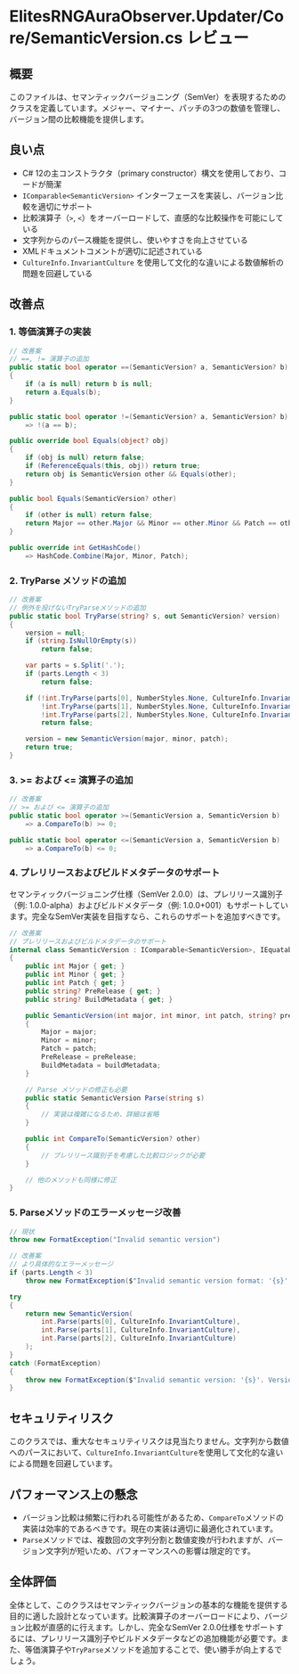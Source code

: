# ElitesRNGAuraObserver.Updater/Core/SemanticVersion.cs レビュー

## 概要

このファイルは、セマンティックバージョニング（SemVer）を表現するためのクラスを定義しています。メジャー、マイナー、パッチの3つの数値を管理し、バージョン間の比較機能を提供します。

## 良い点

- C# 12の主コンストラクタ（primary constructor）構文を使用しており、コードが簡潔
- `IComparable<SemanticVersion>` インターフェースを実装し、バージョン比較を適切にサポート
- 比較演算子（`>`, `<`）をオーバーロードして、直感的な比較操作を可能にしている
- 文字列からのパース機能を提供し、使いやすさを向上させている
- XMLドキュメントコメントが適切に記述されている
- `CultureInfo.InvariantCulture` を使用して文化的な違いによる数値解析の問題を回避している

## 改善点

### 1. 等価演算子の実装

```csharp
// 改善案
// ==, != 演算子の追加
public static bool operator ==(SemanticVersion? a, SemanticVersion? b)
{
    if (a is null) return b is null;
    return a.Equals(b);
}

public static bool operator !=(SemanticVersion? a, SemanticVersion? b)
    => !(a == b);

public override bool Equals(object? obj)
{
    if (obj is null) return false;
    if (ReferenceEquals(this, obj)) return true;
    return obj is SemanticVersion other && Equals(other);
}

public bool Equals(SemanticVersion? other)
{
    if (other is null) return false;
    return Major == other.Major && Minor == other.Minor && Patch == other.Patch;
}

public override int GetHashCode()
    => HashCode.Combine(Major, Minor, Patch);
```

### 2. TryParse メソッドの追加

```csharp
// 改善案
// 例外を投げないTryParseメソッドの追加
public static bool TryParse(string? s, out SemanticVersion? version)
{
    version = null;
    if (string.IsNullOrEmpty(s))
        return false;

    var parts = s.Split('.');
    if (parts.Length < 3)
        return false;

    if (!int.TryParse(parts[0], NumberStyles.None, CultureInfo.InvariantCulture, out int major) ||
        !int.TryParse(parts[1], NumberStyles.None, CultureInfo.InvariantCulture, out int minor) ||
        !int.TryParse(parts[2], NumberStyles.None, CultureInfo.InvariantCulture, out int patch))
        return false;

    version = new SemanticVersion(major, minor, patch);
    return true;
}
```

### 3. >= および <= 演算子の追加

```csharp
// 改善案
// >= および <= 演算子の追加
public static bool operator >=(SemanticVersion a, SemanticVersion b)
    => a.CompareTo(b) >= 0;

public static bool operator <=(SemanticVersion a, SemanticVersion b)
    => a.CompareTo(b) <= 0;
```

### 4. プレリリースおよびビルドメタデータのサポート

セマンティックバージョニング仕様（SemVer 2.0.0）は、プレリリース識別子（例: 1.0.0-alpha）およびビルドメタデータ（例: 1.0.0+001）もサポートしています。完全なSemVer実装を目指すなら、これらのサポートを追加すべきです。

```csharp
// 改善案
// プレリリースおよびビルドメタデータのサポート
internal class SemanticVersion : IComparable<SemanticVersion>, IEquatable<SemanticVersion>
{
    public int Major { get; }
    public int Minor { get; }
    public int Patch { get; }
    public string? PreRelease { get; }
    public string? BuildMetadata { get; }

    public SemanticVersion(int major, int minor, int patch, string? preRelease = null, string? buildMetadata = null)
    {
        Major = major;
        Minor = minor;
        Patch = patch;
        PreRelease = preRelease;
        BuildMetadata = buildMetadata;
    }

    // Parse メソッドの修正も必要
    public static SemanticVersion Parse(string s)
    {
        // 実装は複雑になるため、詳細は省略
    }

    public int CompareTo(SemanticVersion? other)
    {
        // プレリリース識別子を考慮した比較ロジックが必要
    }

    // 他のメソッドも同様に修正
}
```

### 5. Parseメソッドのエラーメッセージ改善

```csharp
// 現状
throw new FormatException("Invalid semantic version")

// 改善案
// より具体的なエラーメッセージ
if (parts.Length < 3)
    throw new FormatException($"Invalid semantic version format: '{s}'. Expected format: X.Y.Z");

try
{
    return new SemanticVersion(
        int.Parse(parts[0], CultureInfo.InvariantCulture),
        int.Parse(parts[1], CultureInfo.InvariantCulture),
        int.Parse(parts[2], CultureInfo.InvariantCulture)
    );
}
catch (FormatException)
{
    throw new FormatException($"Invalid semantic version: '{s}'. Version components must be valid integers.");
}
```

## セキュリティリスク

このクラスでは、重大なセキュリティリスクは見当たりません。文字列から数値へのパースにおいて、`CultureInfo.InvariantCulture`を使用して文化的な違いによる問題を回避しています。

## パフォーマンス上の懸念

- バージョン比較は頻繁に行われる可能性があるため、`CompareTo`メソッドの実装は効率的であるべきです。現在の実装は適切に最適化されています。
- `Parse`メソッドでは、複数回の文字列分割と数値変換が行われますが、バージョン文字列が短いため、パフォーマンスへの影響は限定的です。

## 全体評価

全体として、このクラスはセマンティックバージョンの基本的な機能を提供する目的に適した設計となっています。比較演算子のオーバーロードにより、バージョン比較が直感的に行えます。しかし、完全なSemVer 2.0.0仕様をサポートするには、プレリリース識別子やビルドメタデータなどの追加機能が必要です。また、等価演算子や`TryParse`メソッドを追加することで、使い勝手が向上するでしょう。
